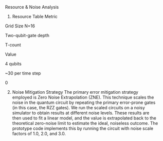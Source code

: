 Resource & Noise Analysis
1. Resource Table
Metric

Grid Size N=16

Two-qubit-gate depth

T-count

Value

4 qubits

~30 per time step

0

2. Noise Mitigation Strategy
The primary error mitigation strategy employed is Zero Noise Extrapolation (ZNE). This technique scales the noise in the quantum circuit by repeating the primary error-prone gates (in this case, the RZZ gates). We run the scaled circuits on a noisy simulator to obtain results at different noise levels. These results are then used to fit a linear model, and the value is extrapolated back to the theoretical zero-noise limit to estimate the ideal, noiseless outcome. The prototype code implements this by running the circuit with noise scale factors of 1.0, 2.0, and 3.0.